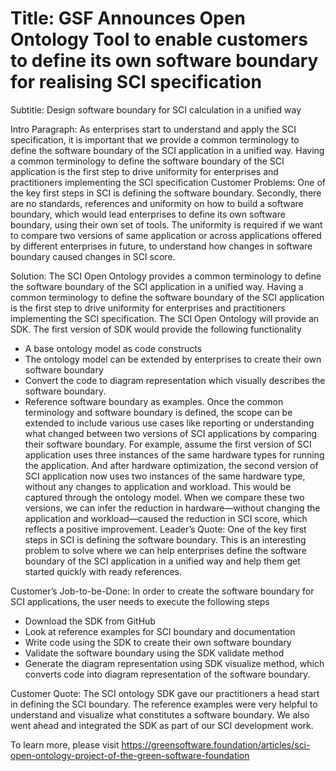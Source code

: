 # Title: GSF Announces Open Ontology Tool to enable customers to define its own software boundary for realising SCI specification 
Subtitle:  Design software boundary for SCI calculation in a unified way

Intro Paragraph: As enterprises start to understand and apply the SCI specification, it is important that we provide a common terminology to define the software boundary of the SCI application in a unified way. Having a common terminology to define the software boundary of the SCI application is the first step to drive uniformity for enterprises and practitioners implementing the SCI specification
Customer Problems: One of the key first steps in SCI is defining the software boundary. Secondly, there are no standards, references and uniformity on how to build a software boundary, which would lead enterprises to define its own software boundary, using their own set of tools. The uniformity is required if we want to compare two versions of same application or across applications offered by different enterprises in future, to understand how changes in software boundary caused changes in SCI score. 	

Solution: The SCI Open Ontology provides a common terminology to define the software boundary of the SCI application in a unified way. Having a common terminology to define the software boundary of the SCI application is the first step to drive uniformity for enterprises and practitioners implementing the SCI specification. The SCI Open Ontology will provide an SDK. The first version of SDK would provide the following functionality
-	A base ontology model as code constructs 
-	The ontology model can be extended by enterprises to create their own software boundary
-	Convert the code to diagram representation which visually describes the software boundary.
-	Reference software boundary as examples.
Once the common terminology and software boundary is defined, the scope can be extended to include various use cases like reporting or understanding what changed between two versions of SCI applications by comparing their software boundary. 
For example, assume the first version of SCI application uses three instances of the same hardware types for running the application. And after hardware optimization, the second version of SCI application now uses two instances of the same hardware type, without any changes to application and workload. This would be captured through the ontology model. When we compare these two versions, we can infer the reduction in hardware—without changing the application and workload—caused the reduction in SCI score, which reflects a positive improvement.
Leader’s Quote: One of the key first steps in SCI is defining the software boundary. This is an interesting problem to solve where we can help enterprises define the software boundary of the SCI application in a unified way and help them get started quickly with ready references.

Customer’s Job-to-be-Done:  In order to create the software boundary for SCI applications, the user needs to execute the following steps
-	Download the SDK from GitHub
-	Look at reference examples for SCI boundary and documentation
-	Write code using the SDK to create their own software boundary
-	Validate the software boundary using the  SDK validate method
-	Generate the diagram representation using SDK visualize method, which converts code into diagram representation of the software boundary.

Customer Quote: The SCI ontology SDK gave our practitioners a head start in defining the SCI boundary. The reference examples were very helpful to understand and visualize what constitutes a software boundary. We also went ahead and integrated the SDK as part of our SCI development work.

To learn more, please visit https://greensoftware.foundation/articles/sci-open-ontology-project-of-the-green-software-foundation


